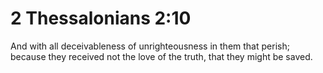 # 2 Thessalonians 2:10

And with all deceivableness of unrighteousness in them that perish; because they received not the love of the truth, that they might be saved.